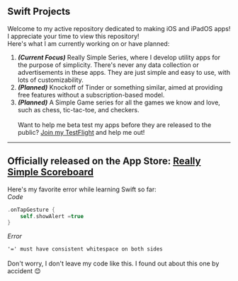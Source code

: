 ## Swift Projects

Welcome to my active repository dedicated to making iOS and iPadOS apps! I appreciate your time to view this repository! 
<br>
Here's what I am currently working on or have planned:
<br>
1. ***(Current Focus)*** Really Simple Series, where I develop utility apps for the purpose of simplicity. There's never any data collection or advertisements in these apps. They are just simple and easy to use, with lots of customizability.
2. ***(Planned)*** Knockoff of Tinder or something similar, aimed at providing free features without a subscription-based model.
3. ***(Planned)*** A Simple Game series for all the games we know and love, such as chess, tic-tac-toe, and checkers.
<br><br>
Want to help me beta test my apps before they are released to the public? [Join my TestFlight](https://testflight.apple.com/join/sXXyp1r0) and help me out!
---
Officially released on the App Store:
[Really Simple Scoreboard](https://apps.apple.com/us/app/really-simple-scoreboard/id1593322410)
---
Here's my favorite error while learning Swift so far:
<br>
*Code*
```Swift
.onTapGesture {
    self.showAlert =true
}
```
*Error*

`'=' must have consistent whitespace on both sides`
<br><br>
Don't worry, I don't leave my code like this. I found out about this one by accident 😊